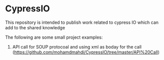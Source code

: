 # CypressIO
This repository is intended to publish work related to cypress IO which can add to the shared knowledge  

The following are some small project examples:
1. API call for SOUP protocoal and using xml as boday for the call   (https://github.com/mohamdmahdi/CypressIO/tree/master/API%20Call)
